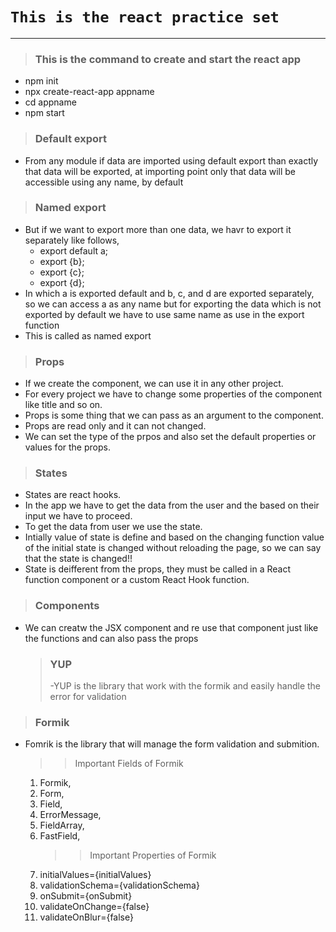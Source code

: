 # `This is the react practice set`

---

<!-- This is the command to create and start the react app -->

> ### This is the command to create and start the react app

- npm init
- npx create-react-app appname
- cd appname
- npm start

<!-- Default export -->

> ### Default export

- From any module if data are imported using default export than exactly that data will be exported, at importing point only that data will be accessible using any name, by default

<!-- Named export -->

> ### Named export

- But if we want to export more than one data, we havr to export it separately like follows,
  - export default a;
  - export {b};
  - export {c};
  - export {d};
- In which a is exported default and b, c, and d are exported separately, so we can access a as any name but for exporting the data which is not exported by default we have to use same name as use in the export function
- This is called as named export

<!-- Props -->

> ### Props

- If we create the component, we can use it in any other project.
- For every project we have to change some properties of the component like title and so on.
- Props is some thing that we can pass as an argument to the component.
- Props are read only and it can not changed.
- We can set the type of the prpos and also set the default properties or values for the props.

<!-- States -->

> ### States

- States are react hooks.
- In the app we have to get the data from the user and the based on their input we have to proceed.
- To get the data from user we use the state.
- Intially value of state is define and based on the changing function value of the initial state is changed without reloading the page, so we can say that the state is changed!!
- State is deifferent from the props, they must be called in a React function component or a custom React Hook function.

> ### Components

- We can creatw the JSX component and re use that component just like the functions and can also pass the props
  > ### YUP
  >
  > -YUP is the library that work with the formik and easily handle the error for validation

> ### Formik

- Fomrik is the library that will manage the form validation and submition.
  > > Important Fields of Formik
  1. Formik,
  2. Form,
  3. Field,
  4. ErrorMessage,
  5. FieldArray,
  6. FastField,
     > > Important Properties of Formik
  7. initialValues={initialValues}
  8. validationSchema={validationSchema}
  9. onSubmit={onSubmit}
  10. validateOnChange={false}
  11. validateOnBlur={false}
